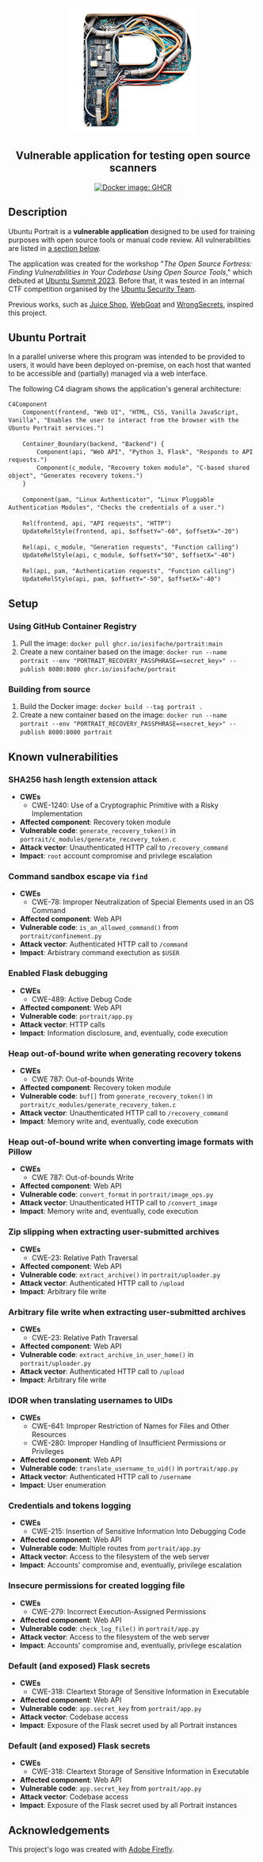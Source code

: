 <p align="center">
    <img src="others/logo.png" height="256" alt="Ubuntu Portrait logo"/>
</p>
<h2 align="center">Vulnerable application for testing open source scanners</h2>
<p align="center" float="left">
    <a href="https://github.com/iosifache/oss_fortress/pkgs/container/portrait">
      <img src="https://img.shields.io/badge/Docker_image-GHCR-blue?logo=docker" height="17" alt="Docker image: GHCR"/>
    </a>
</p>

## Description

Ubuntu Portrait is a **vulnerable application** designed to be used for training purposes with open source tools or manual code review. All vulnerabilities are listed in [a section below](#known-vulnerabilities).

The application was created for the workshop "*The Open Source Fortress: Finding Vulnerabilities in Your Codebase Using Open Source Tools*," which debuted at [Ubuntu Summit 2023](https://events.canonical.com/event/31/contributions/219). Before that, it was tested in an internal CTF competition organised by the [Ubuntu Security Team](https://wiki.ubuntu.com/SecurityTeam).

Previous works, such as [Juice Shop](https://owasp.org/www-project-juice-shop), [WebGoat](https://github.com/WebGoat/WebGoat) and [WrongSecrets](https://owasp.org/www-project-juice-shop), inspired this project.

## Ubuntu Portrait

In a parallel universe where this program was intended to be provided to users, it would have been deployed on-premise, on each host that wanted to be accessible and (partially) managed via a web interface.

The following C4 diagram shows the application's general architecture:

```mermaid
C4Component
    Component(frontend, "Web UI", "HTML, CSS, Vanilla JavaScript, Vanilla", "Enables the user to interact from the browser with the Ubuntu Portrait services.")
    
    Container_Boundary(backend, "Backend") {
        Component(api, "Web API", "Python 3, Flask", "Responds to API requests.")
        Component(c_module, "Recovery token module", "C-based shared object", "Generates recovery tokens.")
    }

    Component(pam, "Linux Authenticator", "Linux Pluggable Authentication Modules", "Checks the credentials of a user.")

    Rel(frontend, api, "API requests", "HTTP")
    UpdateRelStyle(frontend, api, $offsetY="-60", $offsetX="-20")

    Rel(api, c_module, "Generation requests", "Function calling")
    UpdateRelStyle(api, c_module, $offsetY="50", $offsetX="-40")

    Rel(api, pam, "Authentication requests", "Function calling")
    UpdateRelStyle(api, pam, $offsetY="-50", $offsetX="-40")
```

## Setup

### Using GitHub Container Registry

1. Pull the image: `docker pull ghcr.io/iosifache/portrait:main`
2. Create a new container based on the image: `docker run --name portrait --env "PORTRAIT_RECOVERY_PASSPHRASE=<secret_key>" --publish 8080:8080 ghcr.io/iosifache/portrait`

### Building from source

1. Build the Docker image: `docker build --tag portrait .`
2. Create a new container based on the image: `docker run --name portrait --env "PORTRAIT_RECOVERY_PASSPHRASE=<secret_key>" --publish 8080:8080 portrait`

## Known vulnerabilities

### SHA256 hash length extension attack

- **CWEs**
  - CWE-1240: Use of a Cryptographic Primitive with a Risky Implementation
- **Affected component**: Recovery token module
- **Vulnerable code**: `generate_recovery_token()` in `portrait/c_modules/generate_recovery_token.c`
- **Attack vector**: Unauthenticated HTTP call to `/recovery_command`
- **Impact**: `root` account compromise and privilege escalation

### Command sandbox escape via `find`

- **CWEs**
  - CWE-78: Improper Neutralization of Special Elements used in an OS Command
- **Affected component**: Web API
- **Vulnerable code**: `is_an_allowed_command()` from `portrait/confinement.py`
- **Attack vector**: Authenticated HTTP call to `/command`
- **Impact**: Arbistrary command exectution as `$USER`

### Enabled Flask debugging

- **CWEs**
  - CWE-489: Active Debug Code
- **Affected component**: Web API
- **Vulnerable code**: `portrait/app.py`
- **Attack vector**: HTTP calls
- **Impact**: Information disclosure, and, eventually, code execution

### Heap out-of-bound write when generating recovery tokens

- **CWEs**
  - CWE 787: Out-of-bounds Write
- **Affected component**: Recovery token module
- **Vulnerable code**: `buf[]` from `generate_recovery_token()` in `portrait/c_modules/generate_recovery_token.c`
- **Attack vector**: Unauthenticated HTTP call to `/recovery_command`
- **Impact**: Memory write and, eventually, code execution

### Heap out-of-bound write when converting image formats with Pillow

- **CWEs**
  - CWE 787: Out-of-bounds Write
- **Affected component**: Web API
- **Vulnerable code**: `convert_format` in `portrait/image_ops.py`
- **Attack vector**: Unauthenticated HTTP call to `/convert_image`
- **Impact**: Memory write and, eventually, code execution

### Zip slipping when extracting user-submitted archives

- **CWEs**
  - CWE-23: Relative Path Traversal
- **Affected component**: Web API
- **Vulnerable code**: `extract_archive()` in `portrait/uploader.py`
- **Attack vector**: Authenticated HTTP call to `/upload`
- **Impact**: Arbitrary file write

### Arbitrary file write when extracting user-submitted archives

- **CWEs**
  - CWE-23: Relative Path Traversal
- **Affected component**: Web API
- **Vulnerable code**: `extract_archive_in_user_home()` in `portrait/uploader.py`
- **Attack vector**: Authenticated HTTP call to `/upload`
- **Impact**: Arbitrary file write

### IDOR when translating usernames to UIDs

- **CWEs**
  - CWE-641: Improper Restriction of Names for Files and Other Resources
  - CWE-280: Improper Handling of Insufficient Permissions or Privileges 
- **Affected component**: Web API
- **Vulnerable code**: `translate_username_to_uid()` in `portrait/app.py`
- **Attack vector**: Authenticated HTTP call to `/username`
- **Impact**: User enumeration

### Credentials and tokens logging

- **CWEs**
  - CWE-215: Insertion of Sensitive Information Into Debugging Code
- **Affected component**: Web API
- **Vulnerable code**: Multiple routes from `portrait/app.py`
- **Attack vector**: Access to the filesystem of the web server
- **Impact**: Accounts' compromise and, eventually, privilege escalation

### Insecure permissions for created logging file

- **CWEs**
  - CWE-279: Incorrect Execution-Assigned Permissions
- **Affected component**: Web API
- **Vulnerable code**: `check_log_file()` in `portrait/app.py`
- **Attack vector**: Access to the filesystem of the web server
- **Impact**: Accounts' compromise and, eventually, privilege escalation

### Default (and exposed) Flask secrets

- **CWEs**
  - CWE-318: Cleartext Storage of Sensitive Information in Executable
- **Affected component**: Web API
- **Vulnerable code**: `app.secret_key` from `portrait/app.py`
- **Attack vector**: Codebase access
- **Impact**: Exposure of the Flask secret used by all Portrait instances

### Default (and exposed) Flask secrets

- **CWEs**
  - CWE-318: Cleartext Storage of Sensitive Information in Executable
- **Affected component**: Web API
- **Vulnerable code**: `app.secret_key` from `portrait/app.py`
- **Attack vector**: Codebase access
- **Impact**: Exposure of the Flask secret used by all Portrait instances

## Acknowledgements

This project's logo was created with [Adobe Firefly](https://firefly.adobe.com).
